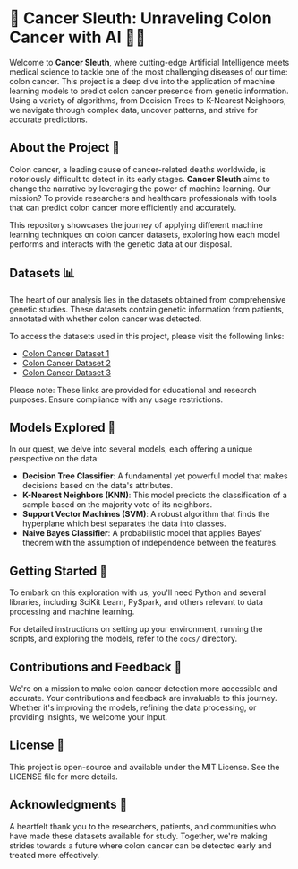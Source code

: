 
# 🧬 Cancer Sleuth: Unraveling Colon Cancer with AI 🕵️‍♂️

Welcome to **Cancer Sleuth**, where cutting-edge Artificial Intelligence meets medical science to tackle one of the most challenging diseases of our time: colon cancer. This project is a deep dive into the application of machine learning models to predict colon cancer presence from genetic information. Using a variety of algorithms, from Decision Trees to K-Nearest Neighbors, we navigate through complex data, uncover patterns, and strive for accurate predictions.

## About the Project 📖

Colon cancer, a leading cause of cancer-related deaths worldwide, is notoriously difficult to detect in its early stages. **Cancer Sleuth** aims to change the narrative by leveraging the power of machine learning. Our mission? To provide researchers and healthcare professionals with tools that can predict colon cancer more efficiently and accurately.

This repository showcases the journey of applying different machine learning techniques on colon cancer datasets, exploring how each model performs and interacts with the genetic data at our disposal.

## Datasets 📊

The heart of our analysis lies in the datasets obtained from comprehensive genetic studies. These datasets contain genetic information from patients, annotated with whether colon cancer was detected.

To access the datasets used in this project, please visit the following links:
- [Colon Cancer Dataset 1](https://canvas.asu.edu/courses/126557/files/51330353?wrap=1)
- [Colon Cancer Dataset 2](https://canvas.asu.edu/courses/126557/files/51330313?wrap=1)
- [Colon Cancer Dataset 3](https://canvas.asu.edu/courses/126557/files/51330302?wrap=1)

Please note: These links are provided for educational and research purposes. Ensure compliance with any usage restrictions.

## Models Explored 🧠

In our quest, we delve into several models, each offering a unique perspective on the data:

- **Decision Tree Classifier**: A fundamental yet powerful model that makes decisions based on the data's attributes.
- **K-Nearest Neighbors (KNN)**: This model predicts the classification of a sample based on the majority vote of its neighbors.
- **Support Vector Machines (SVM)**: A robust algorithm that finds the hyperplane which best separates the data into classes.
- **Naive Bayes Classifier**: A probabilistic model that applies Bayes' theorem with the assumption of independence between the features.

## Getting Started 🚀

To embark on this exploration with us, you'll need Python and several libraries, including SciKit Learn, PySpark, and others relevant to data processing and machine learning.

For detailed instructions on setting up your environment, running the scripts, and exploring the models, refer to the `docs/` directory.

## Contributions and Feedback 🤝

We're on a mission to make colon cancer detection more accessible and accurate. Your contributions and feedback are invaluable to this journey. Whether it's improving the models, refining the data processing, or providing insights, we welcome your input.

## License 📄

This project is open-source and available under the MIT License. See the LICENSE file for more details.

## Acknowledgments 🙏

A heartfelt thank you to the researchers, patients, and communities who have made these datasets available for study. Together, we're making strides towards a future where colon cancer can be detected early and treated more effectively.
